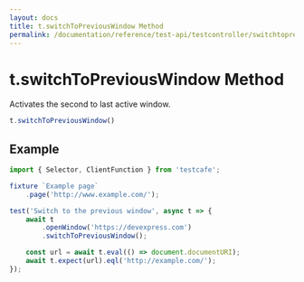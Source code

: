 ```yaml
---
layout: docs
title: t.switchToPreviousWindow Method
permalink: /documentation/reference/test-api/testcontroller/switchtopreviouswindow.html
---
```


# t.switchToPreviousWindow Method

Activates the second to last active window.

```JavaScript
t.switchToPreviousWindow()
```

## Example

```JavaScript
import { Selector, ClientFunction } from 'testcafe';

fixture `Example page`
    .page('http://www.example.com/');

test('Switch to the previous window', async t => {
    await t
        .openWindow('https://devexpress.com')
        .switchToPreviousWindow();

    const url = await t.eval(() => document.documentURI);
    await t.expect(url).eql('http://example.com/');
});
```

